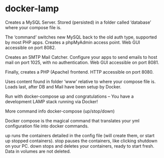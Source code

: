 # docker-lamp

Creates a MySQL Server.
Stored (persisted) in a folder called ‘database’ where your compose file is.

The ‘command’ switches new MySQL back to the old auth type, supported by most PHP apps.
Creates a phpMyAdmin access point.
Web GUI accessible on port 8082.

Creates an SMTP Mail Catcher.
Configure your apps to send emails to host mail on port 1025, with no authentication.
Web GUI accessible on port 8081.

Finally, creates a PHP (Apache) frontend.
HTTP accessible on port 8080.

Uses content found in folder ‘www’ relative to where your compose file is.
Loads last, after DB and Mail have been setup by Docker.

Run with docker-compose up and congratulations – You have a development LAMP stack running via Docker!


More command info
docker-compose (up/stop/down)

Docker compose is the magical command that translates your yml configuration file into docker commands.

up runs the containers detailed in the config file (will create them, or start up stopped containers).
stop pauses the containers, like clicking shutdown on your PC.
down stops and deletes your containers, ready to start fresh. Data in volumes are not deleted.

